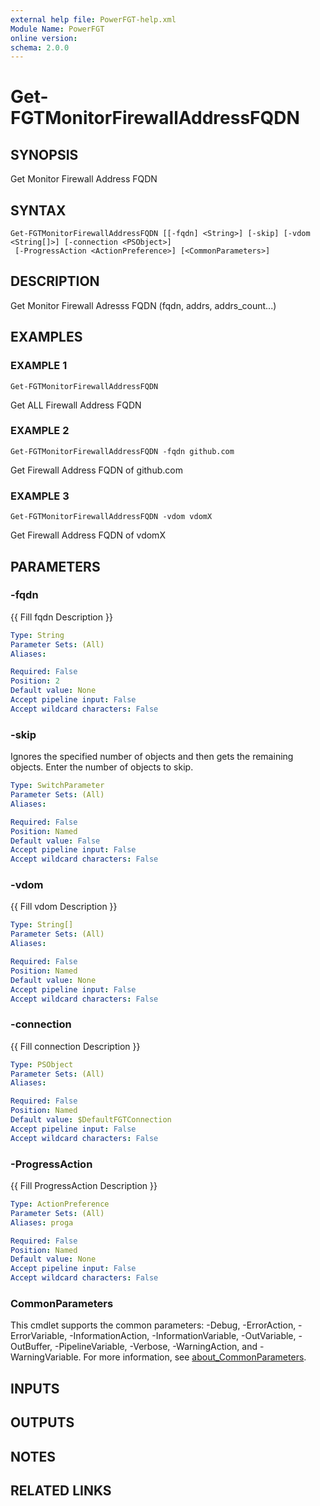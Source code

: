 ```yaml
---
external help file: PowerFGT-help.xml
Module Name: PowerFGT
online version:
schema: 2.0.0
---
```


# Get-FGTMonitorFirewallAddressFQDN

## SYNOPSIS
Get Monitor Firewall Address FQDN

## SYNTAX

```
Get-FGTMonitorFirewallAddressFQDN [[-fqdn] <String>] [-skip] [-vdom <String[]>] [-connection <PSObject>]
 [-ProgressAction <ActionPreference>] [<CommonParameters>]
```

## DESCRIPTION
Get Monitor Firewall Adresss FQDN (fqdn, addrs, addrs_count...)

## EXAMPLES

### EXAMPLE 1
```
Get-FGTMonitorFirewallAddressFQDN
```

Get ALL Firewall Address FQDN

### EXAMPLE 2
```
Get-FGTMonitorFirewallAddressFQDN -fqdn github.com
```

Get Firewall Address FQDN of github.com

### EXAMPLE 3
```
Get-FGTMonitorFirewallAddressFQDN -vdom vdomX
```

Get Firewall Address FQDN of vdomX

## PARAMETERS

### -fqdn
{{ Fill fqdn Description }}

```yaml
Type: String
Parameter Sets: (All)
Aliases:

Required: False
Position: 2
Default value: None
Accept pipeline input: False
Accept wildcard characters: False
```

### -skip
Ignores the specified number of objects and then gets the remaining objects.
Enter the number of objects to skip.

```yaml
Type: SwitchParameter
Parameter Sets: (All)
Aliases:

Required: False
Position: Named
Default value: False
Accept pipeline input: False
Accept wildcard characters: False
```

### -vdom
{{ Fill vdom Description }}

```yaml
Type: String[]
Parameter Sets: (All)
Aliases:

Required: False
Position: Named
Default value: None
Accept pipeline input: False
Accept wildcard characters: False
```

### -connection
{{ Fill connection Description }}

```yaml
Type: PSObject
Parameter Sets: (All)
Aliases:

Required: False
Position: Named
Default value: $DefaultFGTConnection
Accept pipeline input: False
Accept wildcard characters: False
```

### -ProgressAction
{{ Fill ProgressAction Description }}

```yaml
Type: ActionPreference
Parameter Sets: (All)
Aliases: proga

Required: False
Position: Named
Default value: None
Accept pipeline input: False
Accept wildcard characters: False
```

### CommonParameters
This cmdlet supports the common parameters: -Debug, -ErrorAction, -ErrorVariable, -InformationAction, -InformationVariable, -OutVariable, -OutBuffer, -PipelineVariable, -Verbose, -WarningAction, and -WarningVariable. For more information, see [about_CommonParameters](http://go.microsoft.com/fwlink/?LinkID=113216).

## INPUTS

## OUTPUTS

## NOTES

## RELATED LINKS
